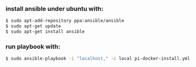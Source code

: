### install ansible under ubuntu with:

```bash
$ sudo apt-add-repository ppa:ansible/ansible
$ sudo apt-get update
$ sudo apt-get install ansible
```

### run playbook with:

```bash
$ sudo ansible-playbook -i "localhost," -c local pi-docker-install.yml
```
